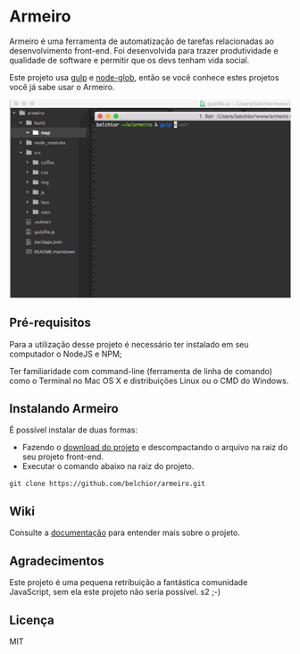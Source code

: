 # Armeiro
Armeiro é uma ferramenta de automatização de tarefas relacionadas ao desenvolvimento front-end. Foi desenvolvida para trazer produtividade e qualidade de software e permitir que os devs tenham vida social.

Este projeto usa [gulp](https://github.com/gulpjs/gulp) e [node-glob](https://github.com/isaacs/node-glob), então se você conhece estes projetos você já sabe usar o Armeiro.

![armeiro](https://raw.githubusercontent.com/belchior/armeiro/master/armeiro.gif)
## Pré-requisitos
Para a utilização desse projeto é necessário ter instalado em seu computador o NodeJS e NPM;

Ter familiaridade com command-line (ferramenta de linha de comando) como o Terminal no Mac OS X e distribuições Linux ou o CMD do Windows.
## Instalando Armeiro
É possível instalar de duas formas:
* Fazendo o [download do projeto](https://github.com/belchior/armeiro/archive/master.zip) e descompactando o arquivo na raiz do seu projeto front-end.
* Executar o comando abaixo na raiz do projeto.

```shell
git clone https://github.com/belchior/armeiro.git
```

## Wiki
Consulte a [documentação](https://github.com/belchior/armeiro/wiki) para entender mais sobre o projeto.

## Agradecimentos
Este projeto é uma pequena retribuição a fantástica comunidade JavaScript, sem ela este projeto não seria possível. s2 ;-)
## Licença
MIT
